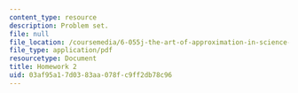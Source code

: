 ```yaml
---
content_type: resource
description: Problem set.
file: null
file_location: /coursemedia/6-055j-the-art-of-approximation-in-science-and-engineering-spring-2008/03af95a17d0383aa078fc9ff2db78c96_hw02.pdf
file_type: application/pdf
resourcetype: Document
title: Homework 2
uid: 03af95a1-7d03-83aa-078f-c9ff2db78c96
---
```

